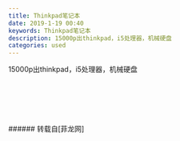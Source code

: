 ```yaml
---
title: Thinkpad笔记本
date: 2019-1-19 00:40
keywords: Thinkpad笔记本
description: 15000p出thinkpad，i5处理器，机械硬盘
categories: used
---
```

<td class="t_f" id="postmessage_2736314">

15000p出thinkpad，i5处理器，机械硬盘<br/>
<br/>
<br/>
<img alt="" border="0" class="zoom" data-cf-modified-a12686e58f792bdf872541cd-="" file="http://www.flw.ph/data/appbyme/upload/image/201901/19/WBYKrozqBlrk.jpg" id="aimg_qqo73" lazyloadthumb="1" onclick="" onmouseover="" src="http://www.flw.ph/data/appbyme/upload/image/201901/19/WBYKrozqBlrk.jpg"/><br/>
<br/>
<img alt="" border="0" class="zoom" data-cf-modified-a12686e58f792bdf872541cd-="" file="http://www.flw.ph/data/appbyme/upload/image/201901/19/d1d70OphSE8h.jpg" id="aimg_I9YaS" lazyloadthumb="1" onclick="" onmouseover="" src="http://www.flw.ph/data/appbyme/upload/image/201901/19/d1d70OphSE8h.jpg"/><br/>
<br/>
<img alt="" border="0" class="zoom" data-cf-modified-a12686e58f792bdf872541cd-="" file="http://www.flw.ph/data/appbyme/upload/image/201901/19/YMQ1eDpJgku9.jpg" id="aimg_MuA63" lazyloadthumb="1" onclick="" onmouseover="" src="http://www.flw.ph/data/appbyme/upload/image/201901/19/YMQ1eDpJgku9.jpg"/><br/>
<br/>
</td>
###### 转载自[菲龙网]